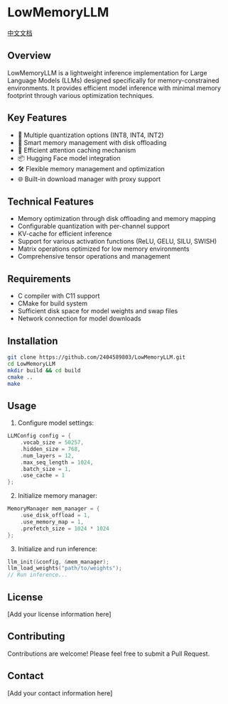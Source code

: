 # LowMemoryLLM

[中文文档](./README_CN.md)

## Overview
LowMemoryLLM is a lightweight inference implementation for Large Language Models (LLMs) designed specifically for memory-constrained environments. It provides efficient model inference with minimal memory footprint through various optimization techniques.

## Key Features
- 🚀 Multiple quantization options (INT8, INT4, INT2)
- 💾 Smart memory management with disk offloading
- 🔄 Efficient attention caching mechanism
- 📦 Hugging Face model integration
- 🛠️ Flexible memory management and optimization
- 🌐 Built-in download manager with proxy support

## Technical Features
- Memory optimization through disk offloading and memory mapping
- Configurable quantization with per-channel support
- KV-cache for efficient inference
- Support for various activation functions (ReLU, GELU, SILU, SWISH)
- Matrix operations optimized for low memory environments
- Comprehensive tensor operations and management

## Requirements
- C compiler with C11 support
- CMake for build system
- Sufficient disk space for model weights and swap files
- Network connection for model downloads

## Installation
```bash
git clone https://github.com/2404589803/LowMemoryLLM.git
cd LowMemoryLLM
mkdir build && cd build
cmake ..
make
```

## Usage
1. Configure model settings:
```c
LLMConfig config = {
    .vocab_size = 50257,
    .hidden_size = 768,
    .num_layers = 12,
    .max_seq_length = 1024,
    .batch_size = 1,
    .use_cache = 1
};
```

2. Initialize memory manager:
```c
MemoryManager mem_manager = {
    .use_disk_offload = 1,
    .use_memory_map = 1,
    .prefetch_size = 1024 * 1024
};
```

3. Initialize and run inference:
```c
llm_init(&config, &mem_manager);
llm_load_weights("path/to/weights");
// Run inference...
```

## License
[Add your license information here]

## Contributing
Contributions are welcome! Please feel free to submit a Pull Request.

## Contact
[Add your contact information here] 